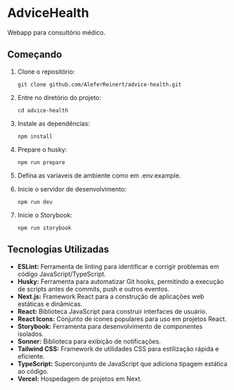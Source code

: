 # AdviceHealth

Webapp para consultório médico.

## Começando

1. Clone o repositório:
   ```
   git clone github.com/AleferReinert/advice-health.git
   ```
2. Entre no diretório do projeto:
   ```
   cd advice-health
   ```
3. Instale as dependências:
   ```
   npm install
   ```
4. Prepare o husky:
   ```
   npm run prepare
   ```
5. Defina as variaveis de ambiente como em .env.example.

6. Inicie o servidor de desenvolvimento:
   ```
   npm run dev
   ```
7. Inicie o Storybook:
   ```
   npm run storybook
   ```

## Tecnologias Utilizadas

- **ESLint:** Ferramenta de linting para identificar e corrigir problemas em código JavaScript/TypeScript.
- **Husky:** Ferramenta para automatizar Git hooks, permitindo a execução de scripts antes de commits, push e outros eventos.
- **Next.js:** Framework React para a construção de aplicações web estáticas e dinâmicas.
- **React:** Biblioteca JavaScript para construir interfaces de usuário.
- **React Icons:** Conjunto de ícones populares para uso em projetos React.
- **Storybook:** Ferramenta para desenvolvimento de componentes isolados.
- **Sonner:** Biblioteca para exibição de notificações.
- **Tailwind CSS:** Framework de utilidades CSS para estilização rápida e eficiente.
- **TypeScript:** Superconjunto de JavaScript que adiciona tipagem estática ao código.
- **Vercel:** Hospedagem de projetos em Next.

